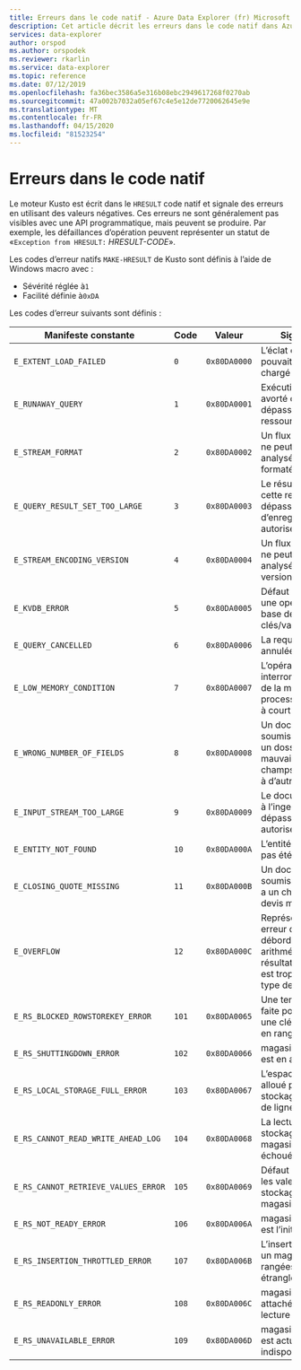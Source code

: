 ```yaml
---
title: Erreurs dans le code natif - Azure Data Explorer (fr) Microsoft Docs
description: Cet article décrit les erreurs dans le code natif dans Azure Data Explorer.
services: data-explorer
author: orspod
ms.author: orspodek
ms.reviewer: rkarlin
ms.service: data-explorer
ms.topic: reference
ms.date: 07/12/2019
ms.openlocfilehash: fa36bec3586a5e316b08ebc2949617268f0270ab
ms.sourcegitcommit: 47a002b7032a05ef67c4e5e12de7720062645e9e
ms.translationtype: MT
ms.contentlocale: fr-FR
ms.lasthandoff: 04/15/2020
ms.locfileid: "81523254"
---
```

# <a name="errors-in-native-code"></a>Erreurs dans le code natif

Le moteur Kusto est écrit dans le `HRESULT` code natif et signale des erreurs en utilisant des valeurs négatives. Ces erreurs ne sont généralement pas visibles avec une API programmatique, mais peuvent se produire. Par exemple, les défaillances d’opération peuvent représenter un statut de «`Exception from HRESULT:` *HRESULT-CODE*».

Les codes d’erreur natifs `MAKE-HRESULT` de Kusto sont définis à l’aide de Windows macro avec :

* Sévérité réglée à`1`
* Facilité définie à`0xDA`
  
Les codes d’erreur suivants sont définis :

|Manifeste constante                  |Code |Valeur        |Signification                                                                                                        |
|-----------------------------------|-----|-------------|---------------------------------------------------------------------------------------------------------------|
|`E_EXTENT_LOAD_FAILED`             | `0`  |`0x80DA0000`|L’éclat de données ne pouvait pas être chargé                                                                                  |
|`E_RUNAWAY_QUERY`                  | `1`  |`0x80DA0001`|Exécution de requête avorté car elle a dépassé ses ressources autorisées                                                   |
|`E_STREAM_FORMAT`                  | `2`  |`0x80DA0002`|Un flux de données ne peut pas être analysé car il est mal formaté                                                      |
|`E_QUERY_RESULT_SET_TOO_LARGE`     | `3`  |`0x80DA0003`|Le résultat fixé pour cette requête dépasse ses limites d’enregistrement/taille autorisées                                            |
|`E_STREAM_ENCODING_VERSION`        | `4`  |`0x80DA0004`|Un flux de résultats ne peut pas être analysé puisque sa version est inconnue                                                   |
|`E_KVDB_ERROR`                     | `5`  |`0x80DA0005`|Défaut d’effectuer une opération de base de données de clés/valeurs                                                              |
|`E_QUERY_CANCELLED`                | `6`  |`0x80DA0006`|La requête a été annulée                                                                                            |
|`E_LOW_MEMORY_CONDITION`           | `7`  |`0x80DA0007`|L’opération a été interrompue en raison de la mémoire de processus disponible à court                                              |
|`E_WRONG_NUMBER_OF_FIELDS`         | `8`  |`0x80DA0008`|Un document csv soumis à l’ingestion a un dossier avec le mauvais nombre de champs (par rapport à d’autres dossiers)|
|`E_INPUT_STREAM_TOO_LARGE`         | `9`  |`0x80DA0009`|Le document soumis à l’ingestion a dépassé la durée autorisée                                           |
|`E_ENTITY_NOT_FOUND`               | `10` |`0x80DA000A`|L’entité demandée n’a pas été trouvée                                                                             |
|`E_CLOSING_QUOTE_MISSING`          | `11` |`0x80DA000B`|Un document csv soumis pour ingestion a un champ avec un devis manquant                                        |
|`E_OVERFLOW`                       | `12` |`0x80DA000C`|Représente une erreur de débordement arithmétique (le résultat d’un calcul est trop grand pour le type de destination)    |
|`E_RS_BLOCKED_ROWSTOREKEY_ERROR`   | `101`|`0x80DA0065`|Une tentative a été faite pour accéder à une clé de magasin en rangée bloquée                                                          |
|`E_RS_SHUTTINGDOWN_ERROR`          | `102`|`0x80DA0066`|magasin de rangées est en arrêtant                                                                                     |
|`E_RS_LOCAL_STORAGE_FULL_ERROR`    | `103`|`0x80DA0067`|L’espace de disque alloué pour le stockage de magasin de ligne est plein                                                             |
|`E_RS_CANNOT_READ_WRITE_AHEAD_LOG` | `104`|`0x80DA0068`|La lecture du stockage des magasins en rangée a échoué                                                                      |
|`E_RS_CANNOT_RETRIEVE_VALUES_ERROR`| `105`|`0x80DA0069`|Défaut de récupérer les valeurs du stockage des magasins en rangée                                                              |
|`E_RS_NOT_READY_ERROR`             | `106`|`0x80DA006A`|magasin de rangées est l’initialisation                                                                                      |
|`E_RS_INSERTION_THROTTLED_ERROR`   | `107`|`0x80DA006B`|L’insertion de valeur à un magasin de rangées a été étranglée                                                                   |
|`E_RS_READONLY_ERROR`              | `108`|`0x80DA006C`|magasin de ligne est attaché dans l’état de lecture seulement                                                                       |
|`E_RS_UNAVAILABLE_ERROR`           | `109`|`0x80DA006D`|magasin de rangées est actuellement indisponible                                                                             |